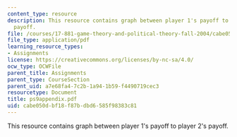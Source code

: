 ```yaml
---
content_type: resource
description: This resource contains graph between player 1's payoff to player 2's
  payoff.
file: /courses/17-881-game-theory-and-political-theory-fall-2004/cabe050dbf18f87bdbd6585f98383c81_ps9appendix.pdf
file_type: application/pdf
learning_resource_types:
- Assignments
license: https://creativecommons.org/licenses/by-nc-sa/4.0/
ocw_type: OCWFile
parent_title: Assignments
parent_type: CourseSection
parent_uid: a7e68fa4-7c2b-1a94-1b59-f4490719cec3
resourcetype: Document
title: ps9appendix.pdf
uid: cabe050d-bf18-f87b-dbd6-585f98383c81
---
```

This resource contains graph between player 1's payoff to player 2's payoff.
